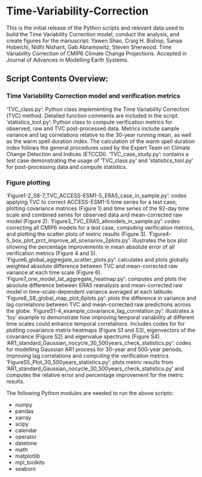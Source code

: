 # Time-Variability-Correction

This is the initial release of the Python scripts and relevant data used to build the Time Variability Correction model, conduct the analysis, and create figures for the manuscript: Yawen Shao, Craig H. Bishop, Sanaa Hobeichi, Nidhi Nishant, Gab Abramowitz, Steven Sherwood. Time Variability Correction of CMIP6 Climate Change Projections. Accepted in Journal of Advances in Modelling Earth Systems.

## Script Contents Overview:
### Time Variability Correction model and verification metrics
‘TVC_class.py’: Python class implementing the Time Variability Correction (TVC) method. Detailed function comments are included in the script.
‘statistics_tool.py’: Python class to compute verification metrics for observed, raw and TVC post-processed data. Metrics include sample variance and lag correlations relative to the 30-year running mean, as well as the warm spell duration index. The calculation of the warm spell duration index follows the general procedures used by the Expert Team on Climate Change Detection and Indices (ETCCDI).
‘TVC_case_study.py’: contains a test case demonstrating the usage of ‘TVC_class.py’ and ‘statistics_tool.py’ for post-processing data and compute statistics.

### Figure plotting
‘Figure1-2_S6-7_TVC_ACCESS-ESM1-5_ERA5_case_in_sample.py’: codes applying TVC to correct ACCESS-ESM1-5 time series for a test case, plotting covariance matrices (Figure 1) and time series of the 92-day time scale and combined series for observed data and mean-corrected raw model (Figure 2).
‘Figure3_TVC_ERA5_allmodels_in_sample.py’: codes correcting all CMIP6 models for a test case, computing verification metrics, and plotting the scatter plots of metric results (Figure 3).
‘Figure4-5_box_plot_prct_improve_all_scenarios_2plots.py’: illustrates the box plot showing the percentage improvements in mean absolute error of all verification metrics (Figure 4 and 5).
‘Figure6_global_aggregate_scatter_plots.py’: calculates and plots globally weighted absolute difference between TVC and mean-corrected raw variance at each time scale (Figure 6).
‘Figure7_one_model_lat_aggregate_heatmap.py’: computes and plots the absolute difference between ERA5 reanalysis and mean-corrected raw model in time-scale-dependent variance averaged at each latitude.
‘Figure8_S8_global_map_plot_6plots.py’: plots the difference in variance and lag correlations between TVC and mean-corrected raw predictions across the globe.
‘FigureS1-4_example_covariance_lag_correlation.py’: illustrates a ‘toy’ example to demonstrate how improving temporal variability at different time scales could enhance temporal correlations. Includes codes for for plotting covariance matrix heatmaps (Figure S1 and S3), eigenvectors of the covariance (Figure S2) and eigenvalue spectrums (Figure S4).
‘AR1_standard_Gaussian_nocycle_30_500years_check_statistics.py’: codes for modelling Gaussian AR1 process for 30-year and 500-year periods, improving lag correlations and computing the verification metrics.
‘FigureS5_Plot_30_500years_statistics.py’: plots metric results from ‘AR1_standard_Gaussian_nocycle_30_500years_check_statistics.py’ and computes the relative error and percentage improvement for the metric results.

The following Python modules are needed to run the above scripts:
- numpy
- pandas
- xarray
- scipy
- calendar
- operator
- datetime
- math
- matplotlib
- mpl_toolkits
- seaborn

